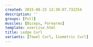 ```yaml
---
created: 2015-08-25 13:30:07.732254
description: ''
groups: [Pull]
muscles: [Biceps, Forearms]
template: exercise.html
title: Ledge Curl
variants: [Towel Curl, Isometric Curl]
---
```

